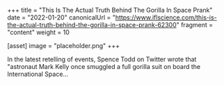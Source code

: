 +++
title = "This Is The Actual Truth Behind The Gorilla In Space Prank"
date = "2022-01-20"
canonicalUrl = "https://www.iflscience.com/this-is-the-actual-truth-behind-the-gorilla-in-space-prank-62300"
fragment = "content"
weight = 10

[asset]
    image = "placeholder.png"
+++

In the latest retelling of events, Spence Todd on Twitter wrote that 
"astronaut Mark Kelly once smuggled a full gorilla suit on board the 
International Space...

